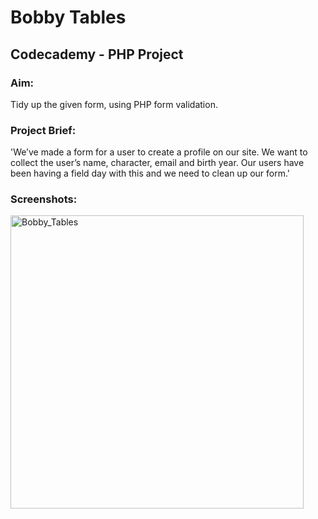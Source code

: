 # Bobby Tables
## Codecademy - PHP Project

### Aim:
Tidy up the given form, using PHP form validation.

### Project Brief:
'We’ve made a form for a user to create a profile on our site. We want to collect the user’s name, character, email and birth year. Our users have been having a field day with this and we need to clean up our form.'

### Screenshots:
<img width="469" alt="Bobby_Tables" src="https://user-images.githubusercontent.com/68631829/89952332-f674bb00-dc24-11ea-9c02-0392c7f23b13.png">
